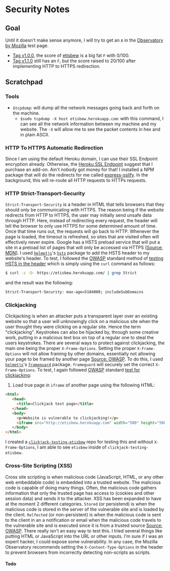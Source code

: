# Security Notes

## Goal
Until it doesn't make sense anymore, I will try to get an `A` in the [Observatory by Mozilla](https://observatory.mozilla.org/) test page.
- [Tag v1.0.0](https://github.com/gvela024/etisbew/releases/tag/v1.0.0), the score of [etisbew](https://github.com/gvela024/etisbew/) is a big fat `F` with 0/100.
- [Tag v1.1.0](https://github.com/gvela024/etisbew/releases/tag/v1.1.0) still has an `F`, but the score raised to 20/100 after implementing HTTP to HTTPS redirection.

## Scratchpad

### Tools
- `$tcpdump`:  will dump all the network messages going back and forth on the machine.
  - `$sudo tcpdump -X host etisbew.herokuapp.com`: with this command, I can see all the network information between my machine and my website. The `-X` will allow me to see the packet contents in hex and in plain ASCII.

### HTTP To HTTPS Automatic Redirection
Since I am using the default Heroku domain, I can use their SSL Endpoint encryption already. Otherwise, the [Heroku SSL Endpoint](https://devcenter.heroku.com/articles/ssl-endpoint) suggest that I purchase an add-on. Ain't nobody got money for that! I installed a NPM package that will do the redirects for me called [express-sslify](https://github.com/florianheinemann/express-sslify). In the background, this will re-route all HTTP requests to HTTPs requests.

### HTTP Strict-Transport-Security
`Strict-Transport-Security` is a header in HTML that tells browsers that they should only be communicating with HTTPS. The reason being if the website redirects from HTTP to HTTPS, the user may initially send unsafe data through HTTP. Here, instead of redirecting every request, the header will tell the browser to only use HTTPS for some determined amount of time. Once that time runs out, the requests will go back to HTTP. Whenever the page is loaded, the timeout is refreshed, so sites that are visited often will effectively never expire. Google has a HSTS preload service that will put a site in a preload list of pages that will only be accessed via HTTPS [[Source: MDN](https://developer.mozilla.org/en-US/docs/Web/HTTP/Headers/Strict-Transport-Security)].
I used [`helmetjs`](https://github.com/helmetjs)'s [`hsts`](https://github.com/helmetjs/hsts) package to add the HSTS header to my website's header. To test, I followed the [OWASP](https://www.owasp.org/index.php/Main_Page) standard method of [testing HSTS in the header](https://www.owasp.org/index.php/Test_HTTP_Strict_Transport_Security_(OTG-CONFIG-007)) which is simply using the `curl` command as follows:
```bash
$ curl -s -D- https://etisbew.herokuapp.com/ | grep Strict
```
and the result was the following:
```bash
Strict-Transport-Security: max-age=5184000; includeSubDomains
```

### Clickjacking
Clickjacking is when an attacker puts a transparent layer over an existing website so that a user will unknowingly click on a malicious site when the user thought they were clicking on a regular site. Hence the term "clickjacking". Keystrokes can also be hijacked by, through some creative work, putting in a malicious text box on top of a regular one to steal the users keystrokes. There are several ways to protect against clickjacking, the main one being the proper `X-Frame-Options`. Setting the proper `X-Frame-Options` will not allow framing by other domains, essentially not allowing your page to be framed by another page [Source: OWASP](https://www.owasp.org/index.php/Clickjacking). To do this, I used [`helmetjs`](https://github.com/helmetjs)'s [`frameguard`](https://github.com/helmetjs/frameguard) package. `frameguard` will securely set the correct `X-Frame-Options`. To test, I again followed [OWASP](https://www.owasp.org/index.php/Main_Page) standard [test for clickjacking](https://www.owasp.org/index.php/Testing_for_Clickjacking_(OTG-CLIENT-009)):
1. Load true page in `iframe` of another page using the following HTML:
```html
<html>
   <head>
     <title>Clickjack test page</title>
   </head>
   <body>
     <p>Website is vulnerable to clickjacking!</p>
     <iframe src="http://etisbew.herokuapp.com" width="500" height="500"></iframe>
   </body>
</html>
```
I created a [`clickjack-testing-etisbew`](https://github.com/gvela024/clickjack-testing-etisbew) repo for testing this and without `X-Frame-Options`, I am able to see `etisbew` inside of `clickjack-testing-etisbew`.

### Cross-Site Scripting (XSS)
Cross site scripting is when malicious code (JavaScript, HTML, or any other web embeddable code) is embedded into a trusted website. The malicious code is capable of doing many things. Often, the malicious code gathers information that only the trusted page has access to (cookies and other session data) and sends it to the attacker. XSS has been expanded to have at the moment 2 different categories. `Stored` (or persistend) is when the malicious code is stored in the server of the vulnerable site and is loaded by the client. `Relfected` (or non-persistent) is when the malicious code is sent to the client in an a notification or email when the malicious code travels to the vulnerable site and is executed since it is from a trusted source [Source: OWASP](https://www.owasp.org/index.php/Cross-site_Scripting_%28XSS%29).
There really isn't an easy way to test this. I tried several things like putting HTML or JavaScript into the URL or other inputs. I'm sure if I was an expert hacker, I could expose some vulnerability. In any case, the Mozilla Observatory recommends setting the `X-Content-Type-Options` in the header to prevent browsers from incorrectly detecting non-scripts as scripts.


#### Todo
